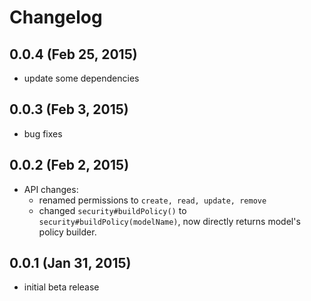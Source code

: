 # Changelog

## 0.0.4 (Feb 25, 2015)
- update some dependencies

## 0.0.3 (Feb 3, 2015)
- bug fixes

## 0.0.2 (Feb 2, 2015)
- API changes:
    - renamed permissions to ```create, read, update, remove```
    - changed ```security#buildPolicy()``` to ```security#buildPolicy(modelName)```,
      now directly returns model's policy builder.

## 0.0.1 (Jan 31, 2015)
- initial beta release